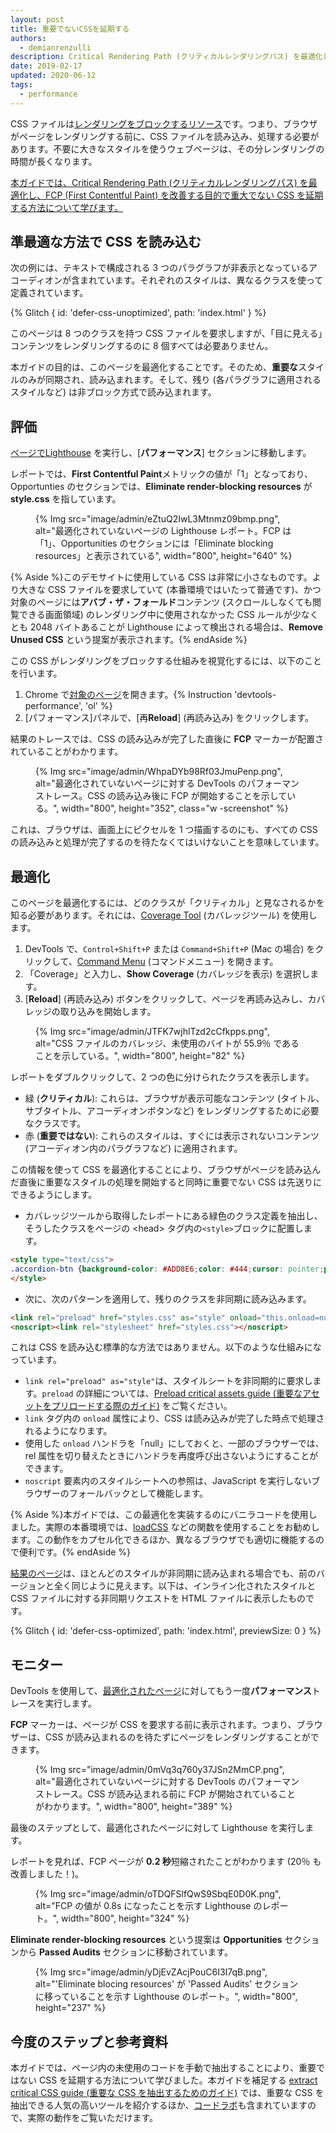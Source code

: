 ```yaml
---
layout: post
title: 重要でないCSSを延期する
authors:
  - demianrenzulli
description: Critical Rendering Path (クリティカルレンダリングパス) を最適化し、FCP (First Contentful Paint) を改善する目的で重大でない CSS を延期する方法について学びます。
date: 2019-02-17
updated: 2020-06-12
tags:
  - performance
---
```


CSS ファイルは[レンダリングをブロックするリソース](https://developers.google.com/web/tools/lighthouse/audits/blocking-resources)です。つまり、ブラウザがページをレンダリングする前に、CSS ファイルを読み込み、処理する必要があります。不要に大きなスタイルを使うウェブページは、その分レンダリングの時間が長くなります。

[本ガイドでは、Critical Rendering Path (クリティカルレンダリングパス) を最適化し、FCP (First Contentful Paint) を改善する目的で重大でない CSS を延期する方法について学びます。](/critical-rendering-path/)

## 準最適な方法で CSS を読み込む

次の例には、テキストで構成される 3 つのパラグラフが非表示となっているアコーディオンが含まれています。それぞれのスタイルは、異なるクラスを使って定義されています。

{% Glitch { id: 'defer-css-unoptimized', path: 'index.html' } %}

このページは 8 つのクラスを持つ CSS ファイルを要求しますが、「目に見える」コンテンツをレンダリングするのに 8 個すべては必要ありません。

本ガイドの目的は、このページを最適化することです。そのため、**重要な**スタイルのみが同期され、読み込まれます。そして、残り (各パラグラフに適用されるスタイルなど) は非ブロック方式で読み込まれます。

## 評価

[ページで](https://defer-css-unoptimized.glitch.me/)[Lighthouse](/discover-performance-opportunities-with-lighthouse/#run-lighthouse-from-chrome-devtools) を実行し、[**パフォーマンス**] セクションに移動します。

レポートでは、**First Contentful Paint**メトリックの値が「1」となっており、Opportunties のセクションでは、**Eliminate render-blocking resources** が **style.css** を指しています。

<figure>{% Img src="image/admin/eZtuQ2IwL3Mtnmz09bmp.png", alt="最適化されていないページの Lighthouse レポート。FCP は「1」、Opportunities のセクションには「Eliminate blocking resources」と表示されている", width="800", height="640" %}</figure>

{% Aside %}このデモサイトに使用している CSS は非常に小さなものです。より大きな CSS ファイルを要求していて (本番環境ではいたって普通です)、かつ対象のページには**アバブ・ザ・フォールド**コンテンツ (スクロールしなくても閲覧できる画面領域) のレンダリング中に使用されなかった CSS ルールが少なくとも 2048 バイトあることが Lighthouse によって検出される場合は、**Remove Unused CSS** という提案が表示されます。{% endAside %}

この CSS がレンダリングをブロックする仕組みを視覚化するには、以下のことを行います。

1. Chrome で[対象のページ](https://defer-css-unoptimized.glitch.me/)を開きます。{% Instruction 'devtools-performance', 'ol' %}
2. [パフォーマンス]パネルで、[再**Reload**] (再読み込み) をクリックします。

結果のトレースでは、CSS の読み込みが完了した直後に **FCP** マーカーが配置されていることがわかります。

<figure>{% Img src="image/admin/WhpaDYb98Rf03JmuPenp.png", alt="最適化されていないページに対する DevTools のパフォーマンストレース。CSS の読み込み後に FCP が開始することを示している。", width="800", height="352", class="w -screenshot" %}</figure>

これは、ブラウザは、画面上にピクセルを 1 つ描画するのにも、すべての CSS の読み込みと処理が完了するのを待たなくてはいけないことを意味しています。

## 最適化

このページを最適化するには、どのクラスが「クリティカル」と見なされるかを知る必要があります。それには、[Coverage Tool](https://developer.chrome.com/docs/devtools/css/reference/#coverage) (カバレッジツール) を使用します。

1. DevTools で、`Control+Shift+P` または `Command+Shift+P` (Mac の場合) をクリックして、[Command Menu](https://developer.chrome.com/docs/devtools/command-menu/) (コマンドメニュー) を開きます。
2. 「Coverage」と入力し、**Show Coverage** (カバレッジを表示) を選択します。
3. [**Reload**] (再読み込み) ボタンをクリックして、ページを再読み込みし、カバレッジの取り込みを開始します。

<figure>{% Img src="image/admin/JTFK7wjhlTzd2cCfkpps.png", alt="CSS ファイルのカバレッジ、未使用のバイトが 55.9％ であることを示している。", width="800", height="82" %}</figure>

レポートをダブルクリックして、2 つの色に分けられたクラスを表示します。

- 緑 (**クリティカル**): これらは、ブラウザが表示可能なコンテンツ (タイトル、サブタイトル、アコーディオンボタンなど) をレンダリングするために必要なクラスです。
- 赤 (**重要ではない**): これらのスタイルは、すぐには表示されないコンテンツ (アコーディオン内のパラグラフなど) に適用されます。

この情報を使って CSS を最適化することにより、ブラウザがページを読み込んだ直後に重要なスタイルの処理を開始すると同時に重要でない CSS は先送りにできるようにします。

- カバレッジツールから取得したレポートにある緑色のクラス定義を抽出し、そうしたクラスをページの &lt;head&gt; タグ内の`<style>`ブロックに配置します。

```html
<style type="text/css">
.accordion-btn {background-color: #ADD8E6;color: #444;cursor: pointer;padding: 18px;width: 100%;border: none;text-align: left;outline: none;font-size: 15px;transition: 0.4s;}.container {padding: 0 18px;display: none;background-color: white;overflow: hidden;}h1 {word-spacing: 5px;color: blue;font-weight: bold;text-align: center;}
</style>
```

- 次に、次のパターンを適用して、残りのクラスを非同期に読み込みます。

```html
<link rel="preload" href="styles.css" as="style" onload="this.onload=null;this.rel='stylesheet'">
<noscript><link rel="stylesheet" href="styles.css"></noscript>
```

これは CSS を読み込む標準的な方法ではありません。以下のような仕組みになっています。

- `link rel="preload" as="style"`は、スタイルシートを非同期的に要求します。`preload` の詳細については、[Preload critical assets guide (重要なアセットをプリロードする際のガイド)](/preload-critical-assets) をご覧ください。
- `link` タグ内の `onload` 属性により、CSS は読み込みが完了した時点で処理されるようになります。
- 使用した `onload` ハンドラを「null」にしておくと、一部のブラウザーでは、rel 属性を切り替えたときにハンドラを再度呼び出さないようにすることができます。
- `noscript` 要素内のスタイルシートへの参照は、JavaScript を実行しないブラウザーのフォールバックとして機能します。

{% Aside %}本ガイドでは、この最適化を実装するのにバニラコードを使用しました。実際の本番環境では、[loadCSS](https://github.com/filamentgroup/loadCSS/blob/master/README.md) などの関数を使用することをお勧めします。この動作をカプセル化できるほか、異なるブラウザでも適切に機能するので便利です。{% endAside %}

[結果のページ](https://defer-css-optimized.glitch.me/)は、ほとんどのスタイルが非同期に読み込まれる場合でも、前のバージョンと全く同じように見えます。以下は、インライン化されたスタイルと CSS ファイルに対する非同期リクエストを HTML ファイルに表示したものです。

<!-- Copy and Paste Me -->

{% Glitch { id: 'defer-css-optimized', path: 'index.html', previewSize: 0 } %}

## モニター

DevTools を使用して、[最適化されたページ](https://defer-css-optimized.glitch.me/)に対してもう一度**パフォーマンス**トレースを実行します。

**FCP** マーカーは、ページが CSS を要求する前に表示されます。つまり、ブラウザーは、CSS が読み込まれるのを待たずにページをレンダリングすることができます。

<figure>{% Img src="image/admin/0mVq3q760y37JSn2MmCP.png", alt="最適化されていないページに対する DevTools のパフォーマンストレース。CSS が読み込まれる前に FCP が開始されていることがわかります。", width="800", height="389" %}</figure>

最後のステップとして、最適化されたページに対して Lighthouse を実行します。

レポートを見れば、FCP ページが **0.2 秒**短縮されたことがわかります (20％ も改善しました！)。

<figure>{% Img src="image/admin/oTDQFSlfQwS9SbqE0D0K.png", alt="FCP の値が 0.8s になったことを示す Lighthouse のレポート。", width="800", height="324" %}</figure>

**Eliminate render-blocking resources** という提案は **Opportunities** セクションから **Passed Audits** セクションに移動されています。

<figure>{% Img src="image/admin/yDjEvZAcjPouC6I3I7qB.png", alt="'Eliminate blocing resources' が 'Passed Audits' セクションに移っていることを示す Lighthouse のレポート。", width="800", height="237" %}</figure>

## 今度のステップと参考資料

本ガイドでは、ページ内の未使用のコードを手動で抽出することにより、重要ではない CSS を延期する方法について学びました。本ガイドを補足する [extract critical CSS guide (重要な CSS を抽出するためのガイド)](/extract-critical-css/) では、重要な CSS を抽出できる人気の高いツールを紹介するほか、[コードラボ](/codelab-extract-and-inline-critical-css/)も含まれていますので、実際の動作をご覧いただけます。
